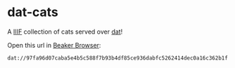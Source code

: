 # dat-cats

A [IIIF](https://iiif.io) collection of cats served over [dat](https://datproject.org/)!

Open this url in [Beaker Browser](https://beakerbrowser.com/):

    dat://97fa96d07caba5e4b5c588f7b93b4df85ce936dabfc5262414dec0a16c362b1f


